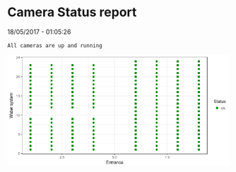 Camera Status report
================
18/05/2017 - 01:05:26

    All cameras are up and running

![](camreport_files/figure-markdown_github/unnamed-chunk-2-1.png)
